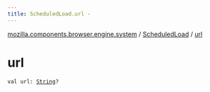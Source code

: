 ```yaml
---
title: ScheduledLoad.url - 
---
```


[mozilla.components.browser.engine.system](../index.html) / [ScheduledLoad](index.html) / [url](./url.html)

# url

`val url: `[`String`](https://kotlinlang.org/api/latest/jvm/stdlib/kotlin/-string/index.html)`?`